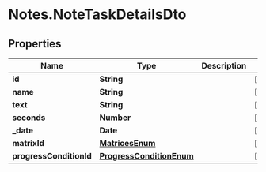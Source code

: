 # Notes.NoteTaskDetailsDto

## Properties
Name | Type | Description | Notes
------------ | ------------- | ------------- | -------------
**id** | **String** |  | [optional] 
**name** | **String** |  | [optional] 
**text** | **String** |  | [optional] 
**seconds** | **Number** |  | [optional] 
**_date** | **Date** |  | [optional] 
**matrixId** | [**MatricesEnum**](MatricesEnum.md) |  | [optional] 
**progressConditionId** | [**ProgressConditionEnum**](ProgressConditionEnum.md) |  | [optional] 
